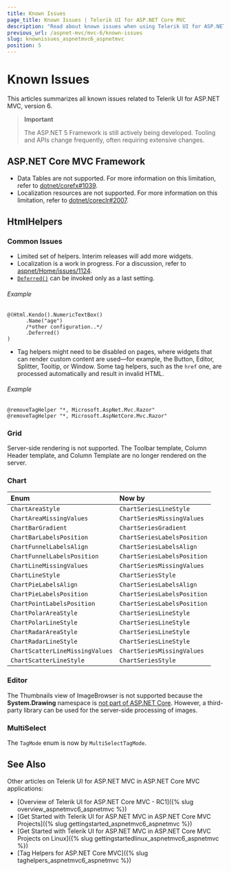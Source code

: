 ```yaml
---
title: Known Issues
page_title: Known Issues | Telerik UI for ASP.NET Core MVC
description: "Read about known issues when using Telerik UI for ASP.NET MVC in ASP.NET 5 and ASP.NET Core MVC."
previous_url: /aspnet-mvc/mvc-6/known-issues
slug: knownissues_aspnetmvc6_aspnetmvc
position: 5
---
```


# Known Issues

This articles summarizes all known issues related to Telerik UI for ASP.NET MVC, version 6.

> **Important**
>
> The ASP.NET 5 Framework is still actively being developed. Tooling and APIs change frequently, often requiring extensive changes.

## ASP.NET Core MVC Framework

- Data Tables are not supported. For more information on this limitation, refer to [dotnet/corefx#1039](https://github.com/dotnet/corefx/issues/1039).
- Localization resources are not supported. For more information on this limitation, refer to [dotnet/coreclr#2007](https://github.com/dotnet/coreclr/issues/2007).

## HtmlHelpers

### Common Issues

- Limited set of helpers. Interim releases will add more widgets.
- Localization is a work in progress. For a discussion, refer to [aspnet/Home/issues/1124](https://github.com/aspnet/Home/issues/1142).
- [`Deferred()`](/aspnet-mvc/fundamentals.html#deferred-initialization) can be invoked only as a last setting.

###### Example

    @(Html.Kendo().NumericTextBox()
          .Name("age")
          /*other configuration..*/
          .Deferred()
    )

- Tag helpers might need to be disabled on pages, where widgets that can render custom content are used&mdash;for example, the Button, Editor, Splitter, Tooltip, or Window. Some tag helpers, such as the `href` one, are processed automatically and result in invalid HTML.

###### Example

    @removeTagHelper "*, Microsoft.AspNet.Mvc.Razor"
    @removeTagHelper "*, Microsoft.AspNetCore.Mvc.Razor"

### Grid

Server-side rendering is not supported. The Toolbar template, Column Header template, and Column Template are no longer rendered on the server.

### Chart

| Enum                      | Now by                  |
|:---                       |:---                     |
| `ChartAreaStyle`          | `ChartSeriesLineStyle`  |
| `ChartAreaMissingValues`  | `ChartSeriesMissingValues` |
| `ChartBarGradient`        | `ChartSeriesGradient`   |
| `ChartBarLabelsPosition`  | `ChartSeriesLabelsPosition`|
| `ChartFunnelLabelsAlign`  | `ChartSeriesLabelsAlign`|
| `ChartFunnelLabelsPosition`| `ChartSeriesLabelsPosition`|
| `ChartLineMissingValues`  | `ChartSeriesMissingValues`  |
| `ChartLineStyle`          | `ChartSeriesStyle`      |
| `ChartPieLabelsAlign`     | `ChartSeriesLabelsAlign`|
| `ChartPieLabelsPosition`  | `ChartSeriesLabelsPosition`  |
| `ChartPointLabelsPosition`| `ChartSeriesLabelsPosition`  |
| `ChartPolarAreaStyle`     | `ChartSeriesLineStyle`  |
| `ChartPolarLineStyle`     | `ChartSeriesLineStyle`  |
| `ChartRadarAreaStyle`     | `ChartSeriesLineStyle`  |
| `ChartRadarLineStyle`     | `ChartSeriesLineStyle`  |
| `ChartScatterLineMissingValues` | `ChartSeriesMissingValues`|
| `ChartScatterLineStyle`   | `ChartSeriesStyle`      |

### Editor

The Thumbnails view of ImageBrowser is not supported because the **System.Drawing** namespace is [not part of ASP.NET Core](https://blogs.msdn.microsoft.com/dotnet/2016/02/10/porting-to-net-core/). However, a third-party library can be used for the server-side processing of images.

### MultiSelect

The `TagMode` enum is now by `MultiSelectTagMode`.

## See Also

Other articles on Telerik UI for ASP.NET MVC in ASP.NET Core MVC applications:

* [Overview of Telerik UI for ASP.NET Core MVC - RC1]({% slug overview_aspnetmvc6_aspnetmvc %})
* [Get Started with Telerik UI for ASP.NET MVC in ASP.NET Core MVC Projects]({% slug gettingstarted_aspnetmvc6_aspnetmvc %})
* [Get Started with Telerik UI for ASP.NET MVC in ASP.NET Core MVC Projects on Linux]({% slug gettingstartedlinux_aspnetmvc6_aspnetmvc %})
* [Tag Helpers for ASP.NET Core MVC]({% slug taghelpers_aspnetmvc6_aspnetmvc %})
